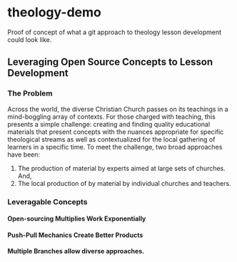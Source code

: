 # theology-demo
Proof of concept of what a git approach to theology lesson development could look like. 


## Leveraging Open Source Concepts to Lesson Development

### The Problem

Across the world, the diverse Christian Church passes on its teachings in a mind-boggling array of contexts. For those charged with teaching, this presents a simple challenge: creating and finding quality educational materials that present concepts with the nuances appropriate for specific theological streams as well as contextualized for the local gathering of learners in a specific time. To meet the challenge, two broad approaches have been:

1. The production of material by experts aimed at large sets of churches. And,
2. The local production of by material by individual churches and teachers. 


### Leveragable Concepts

#### Open-sourcing Multiplies Work Exponentially

#### Push-Pull Mechanics Create Better Products

#### Multiple Branches allow diverse approaches.
